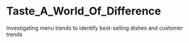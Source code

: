 # Taste_A_World_Of_Difference
Investigating menu trends to identify best-selling dishes and customer trends
